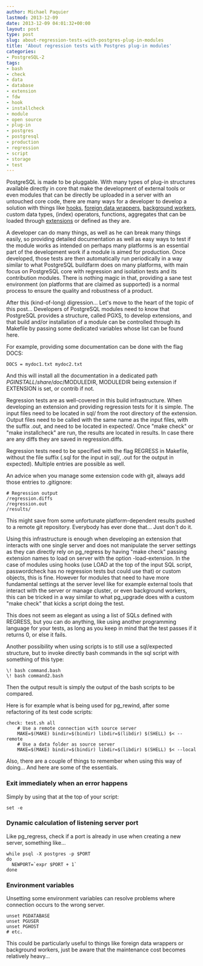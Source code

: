 ```yaml
---
author: Michael Paquier
lastmod: 2013-12-09
date: 2013-12-09 04:01:32+00:00
layout: post
type: post
slug: about-regression-tests-with-postgres-plug-in-modules
title: 'About regression tests with Postgres plug-in modules'
categories:
- PostgreSQL-2
tags:
- bash
- check
- data
- database
- extension
- fdw
- hook
- installcheck
- module
- open source
- plug-in
- postgres
- postgresql
- production
- regression
- script
- storage
- test
---
```

PostgreSQL is made to be pluggable. With many types of plug-in structures available directly in core that make the development of external tools or even modules that can be directly be uploaded in a server with an untouched core code, there are many ways for a developer to develop a solution with things like [hooks](http://wiki.postgresql.org/images/e/e3/Hooks_in_postgresql.pdf), [foreign data wrappers](http://wiki.postgresql.org/wiki/Foreign_data_wrappers), [background workers](http://www.postgresql.org/docs/9.3/static/bgworker.html), custom data types, (index) operators, functions, aggregates that can be loaded through [extensions](http://www.postgresql.org/docs/9.1/static/sql-createextension.html) or defined as they are.

A developer can do many things, as well as he can break many things easily, so providing detailed documentation as well as easy ways to test if the module works as intended on perhaps many platforms is an essential part of the development work if a module is aimed for production. Once developed, those tests are then automatically run periodically in a way similar to what PostgreSQL buildfarm does on many platforms, with main focus on PostgreSQL core with regression and isolation tests and its contribution modules. There is nothing magic in that, providing a sane test environment (on platforms that are claimed as supported) is a normal process to ensure the quality and robustness of a product.

After this (kind-of-long) digression... Let's move to the heart of the topic of this post... Developers of PostgreSQL modules need to know that PostgreSQL provides a structure, called PGXS, to develop extensions, and that build and/or installation of a module can be controlled through its Makefile by passing some dedicated variables whose list can be found here.

For example, providing some documentation can be done with the flag DOCS:

    DOCS = mydoc1.txt mydoc2.txt

And this will install all the documentation in a dedicated path $PGINSTALL/share/doc/$MODULEDIR, MODULEDIR being extension if EXTENSION is set, or contrib if not.

Regression tests are as well-covered in this build infrastructure. When developing an extension and providing regression tests for it is simple. The input files need to be located in sql/ from the root directory of the extension. Output files need to be called with the same name as the input files, with the suffix .out, and need to be located in expected/. Once "make check" or "make installcheck" are run, the results are located in results. In case there are any diffs they are saved in regression.diffs.

Regression tests need to be specified with the flag REGRESS in Makefile, without the file suffix (.sql for the input in sql/, .out for the output in expected). Multiple entries are possible as well.

An advice when you manage some extension code with git, always add those entries to .gitignore:

    # Regression output
    /regression.diffs
    /regression.out
    /results/

This might save from some unfortunate platform-dependent results pushed to a remote git repository. Everybody has ever done that... Just don't do it.

Using this infrastructure is enough when developing an extension that interacts with one single server and does not manipulate the server settings as they can directly rely on pg\_regress by having "make check" passing extension names to load on server with the option -load-extension. In the case of modules using hooks (use LOAD at the top of the input SQL script, passwordcheck has no regression tests but could use that) or custom objects, this is fine. However for modules that need to have more fundamental settings at the server level like for example external tools that interact with the server or manage cluster, or even background workers, this can be tricked in a way similar to what pg\_upgrade does with a custom "make check" that kicks a script doing the test.

This does not seem as elegant as using a list of SQLs defined with REGRESS, but you can do anything, like using another programming language for your tests, as long as you keep in mind that the test passes if it returns 0, or else it fails.

Another possibility when using scripts is to still use a sql/expected structure, but to invoke directly bash commands in the sql script with something of this type:

    \! bash command.bash
    \! bash command2.bash

Then the output result is simply the output of the bash scripts to be compared.

Here is for example what is being used for pg\_rewind, after some refactoring of its test code scripts:

    check: test.sh all
        # Use a remote connection with source server
        MAKE=$(MAKE) bindir=$(bindir) libdir=$(libdir) $(SHELL) $< --remote
        # Use a data folder as source server
        MAKE=$(MAKE) bindir=$(bindir) libdir=$(libdir) $(SHELL) $< --local

Also, there are a couple of things to remember when using this way of doing... And here are some of the essentials.  

### Exit immediately when an error happens ###

Simply by using that at the top of your script:

    set -e


### Dynamic calculation of listening server port ####

Like pg\_regress, check if a port is already in use when creating a new server, something like...

    while psql -X postgres -p $PORT
    do
      NEWPORT=`expr $PORT + 1`
    done

### Environment variables ###

Unsetting some environment variables can resolve problems where connection occurs to the wrong server.

    unset PGDATABASE
    unset PGUSER
    unset PGHOST
    # etc.

This could be particularly useful to things like foreign data wrappers or background workers, just be aware that the maintenance cost becomes relatively heavy...
